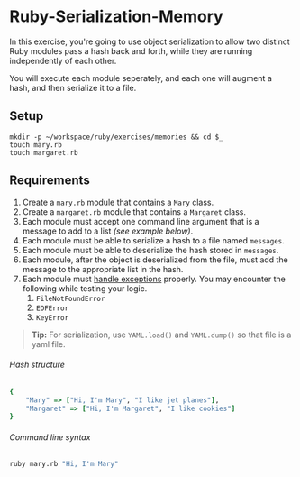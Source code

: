# Ruby-Serialization-Memory

In this exercise, you're going to use object serialization to allow two distinct Ruby modules pass a hash back and forth, while they are running independently of each other.

You will execute each module seperately, and each one will augment a hash, and then serialize it to a file.

## Setup

```
mkdir -p ~/workspace/ruby/exercises/memories && cd $_
touch mary.rb
touch margaret.rb
```

## Requirements

1. Create a `mary.rb` module that contains a `Mary` class.
1. Create a `margaret.rb` module that contains a `Margaret` class.
1. Each module must accept one command line argument that is a message to add to a list *(see example below)*.
1. Each module must be able to serialize a hash to a file named `messages`.
1. Each module must be able to deserialize the hash stored in `messages`.
1. Each module, after the object is deserialized from the file, must add the message to the appropriate list in the hash.
1. Each module must [handle exceptions](../FND_10_EXCEPTION_HANDLING.md) properly. You may encounter the following while testing your logic.
    1. `FileNotFoundError`
    1. `EOFError`
    1. `KeyError`

> **Tip:** For serialization, use `YAML.load()` and `YAML.dump()` so that file is a yaml file.


###### Hash structure

```ruby
{
    "Mary" => ["Hi, I'm Mary", "I like jet planes"],
    "Margaret" => ["Hi, I'm Margaret", "I like cookies"]
}
```

###### Command line syntax

```bash
ruby mary.rb "Hi, I'm Mary"
```
